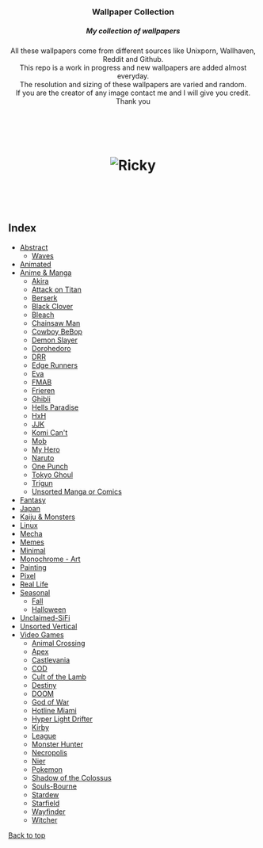 <h3 align="center">
  Wallpaper Collection
  <h5 align="center">
    My collection of wallpapers<br>
  </h5>
</h3>

<p align="center">
All these wallpapers come from different sources like Unixporn, Wallhaven, Reddit and Github.<br>
This repo is a work in progress and new wallpapers are added almost everyday.<br>
The resolution and sizing of these wallpapers are varied and random.<br>
If you are the creator of any image contact me and I will give you credit.<br>
Thank you<br>
</p><br>

<h1 align="center">
	<br>
	<img src="https://cdn.discordapp.com/attachments/448331152357326850/1000798214431199352/ea6baf04cb18788b9d6c5706a3aefc3e.jpg?ex=65919378&is=657f1e78&hm=5bb278937036540ce2376e1160368c2fd0acc684249f12b33e7273e25a5aeb25&" alt="Ricky">
	<br>
	<br>
	<br>
</h1>

## Index

- [Abstract](https://github.com/RickyFoots/Wallpapers/blob/main/zz%20pages%20zz/Abstract.md)
  - [Waves](https://github.com/RickyFoots/Wallpapers/blob/main/zz%20pages%20zz/Waves.md)
- [Animated](https://github.com/RickyFoots/Wallpapers/blob/main/zz%20pages%20zz/.md)
- [Anime & Manga](https://github.com/RickyFoots/Wallpapers/blob/main/zz%20pages%20zz/.md)
  - [Akira](https://github.com/RickyFoots/Wallpapers/blob/main/zz%20pages%20zz/.md)
  - [Attack on Titan](https://github.com/RickyFoots/Wallpapers/blob/main/zz%20pages%20zz/.md)
  - [Berserk](https://github.com/RickyFoots/Wallpapers/blob/main/zz%20pages%20zz/.md)
  - [Black Clover](https://github.com/RickyFoots/Wallpapers/blob/main/zz%20pages%20zz/.md)
  - [Bleach](https://github.com/RickyFoots/Wallpapers/blob/main/zz%20pages%20zz/.md)
  - [Chainsaw Man](https://github.com/RickyFoots/Wallpapers/blob/main/zz%20pages%20zz/.md)
  - [Cowboy BeBop](https://github.com/RickyFoots/Wallpapers/blob/main/zz%20pages%20zz/.md)
  - [Demon Slayer](https://github.com/RickyFoots/Wallpapers/blob/main/zz%20pages%20zz/.md)
  - [Dorohedoro](https://github.com/RickyFoots/Wallpapers/blob/main/zz%20pages%20zz/.md)
  - [DRR](https://github.com/RickyFoots/Wallpapers/blob/main/zz%20pages%20zz/.md)
  - [Edge Runners](https://github.com/RickyFoots/Wallpapers/blob/main/zz%20pages%20zz/.md)
  - [Eva](https://github.com/RickyFoots/Wallpapers/blob/main/zz%20pages%20zz/.md)
  - [FMAB](https://github.com/RickyFoots/Wallpapers/blob/main/zz%20pages%20zz/.md)
  - [Frieren](https://github.com/RickyFoots/Wallpapers/blob/main/zz%20pages%20zz/.md)
  - [Ghibli](https://github.com/RickyFoots/Wallpapers/blob/main/zz%20pages%20zz/.md)
  - [Hells Paradise](https://github.com/RickyFoots/Wallpapers/blob/main/zz%20pages%20zz/.md)
  - [HxH](https://github.com/RickyFoots/Wallpapers/blob/main/zz%20pages%20zz/.md)
  - [JJK](https://github.com/RickyFoots/Wallpapers/blob/main/zz%20pages%20zz/.md)
  - [Komi Can't](https://github.com/RickyFoots/Wallpapers/blob/main/zz%20pages%20zz/.md)
  - [Mob](https://github.com/RickyFoots/Wallpapers/blob/main/zz%20pages%20zz/.md)
  - [My Hero](https://github.com/RickyFoots/Wallpapers/blob/main/zz%20pages%20zz/.md)
  - [Naruto](https://github.com/RickyFoots/Wallpapers/blob/main/zz%20pages%20zz/.md)
  - [One Punch](https://github.com/RickyFoots/Wallpapers/blob/main/zz%20pages%20zz/.md)
  - [Tokyo Ghoul](https://github.com/RickyFoots/Wallpapers/blob/main/zz%20pages%20zz/.md)
  - [Trigun](https://github.com/RickyFoots/Wallpapers/blob/main/zz%20pages%20zz/.md)
  - [Unsorted Manga or Comics](https://github.com/RickyFoots/Wallpapers/blob/main/zz%20pages%20zz/.md)
- [Fantasy](https://github.com/RickyFoots/Wallpapers/blob/main/zz%20pages%20zz/.md)
- [Japan](https://github.com/RickyFoots/Wallpapers/blob/main/zz%20pages%20zz/.md)
- [Kaiju & Monsters](https://github.com/RickyFoots/Wallpapers/blob/main/zz%20pages%20zz/.md)
- [Linux](https://github.com/RickyFoots/Wallpapers/blob/main/zz%20pages%20zz/.md)
- [Mecha](https://github.com/RickyFoots/Wallpapers/blob/main/zz%20pages%20zz/.md)
- [Memes](https://github.com/RickyFoots/Wallpapers/blob/main/zz%20pages%20zz/.md)
- [Minimal](https://github.com/RickyFoots/Wallpapers/blob/main/zz%20pages%20zz/.md)
- [Monochrome - Art](https://github.com/RickyFoots/Wallpapers/blob/main/zz%20pages%20zz/.md)
- [Painting](https://github.com/RickyFoots/Wallpapers/blob/main/zz%20pages%20zz/.md)
- [Pixel](https://github.com/RickyFoots/Wallpapers/blob/main/zz%20pages%20zz/.md)
- [Real Life](https://github.com/RickyFoots/Wallpapers/blob/main/zz%20pages%20zz/.md)
- [Seasonal](https://github.com/RickyFoots/Wallpapers/blob/main/zz%20pages%20zz/.md)
  - [Fall](https://github.com/RickyFoots/Wallpapers/blob/main/zz%20pages%20zz/.md)
  - [Halloween](https://github.com/RickyFoots/Wallpapers/blob/main/zz%20pages%20zz/.md)
- [Unclaimed-SiFi](https://github.com/RickyFoots/Wallpapers/blob/main/zz%20pages%20zz/.md)
- [Unsorted Vertical](https://github.com/RickyFoots/Wallpapers/blob/main/zz%20pages%20zz/.md)
- [Video Games](https://github.com/RickyFoots/Wallpapers/blob/main/zz%20pages%20zz/.md)
  - [Animal Crossing](https://github.com/RickyFoots/Wallpapers/blob/main/zz%20pages%20zz/.md)
  - [Apex](https://github.com/RickyFoots/Wallpapers/blob/main/zz%20pages%20zz/.md)
  - [Castlevania](https://github.com/RickyFoots/Wallpapers/blob/main/zz%20pages%20zz/.md)
  - [COD](https://github.com/RickyFoots/Wallpapers/blob/main/zz%20pages%20zz/.md)
  - [Cult of the Lamb](https://github.com/RickyFoots/Wallpapers/blob/main/zz%20pages%20zz/.md)
  - [Destiny](https://github.com/RickyFoots/Wallpapers/blob/main/zz%20pages%20zz/.md)
  - [DOOM](https://github.com/RickyFoots/Wallpapers/blob/main/zz%20pages%20zz/.md)
  - [God of War](https://github.com/RickyFoots/Wallpapers/blob/main/zz%20pages%20zz/.md)
  - [Hotline Miami](https://github.com/RickyFoots/Wallpapers/blob/main/zz%20pages%20zz/.md)
  - [Hyper Light Drifter](https://github.com/RickyFoots/Wallpapers/blob/main/zz%20pages%20zz/.md)
  - [Kirby](https://github.com/RickyFoots/Wallpapers/blob/main/zz%20pages%20zz/.md)
  - [League](https://github.com/RickyFoots/Wallpapers/blob/main/zz%20pages%20zz/.md)
  - [Monster Hunter](https://github.com/RickyFoots/Wallpapers/blob/main/zz%20pages%20zz/.md)
  - [Necropolis](https://github.com/RickyFoots/Wallpapers/blob/main/zz%20pages%20zz/.md)
  - [Nier](https://github.com/RickyFoots/Wallpapers/blob/main/zz%20pages%20zz/.md)
  - [Pokemon](https://github.com/RickyFoots/Wallpapers/blob/main/zz%20pages%20zz/.md)
  - [Shadow of the Colossus](https://github.com/RickyFoots/Wallpapers/blob/main/zz%20pages%20zz/.md)
  - [Souls-Bourne](https://github.com/RickyFoots/Wallpapers/blob/main/zz%20pages%20zz/.md)
  - [Stardew](https://github.com/RickyFoots/Wallpapers/blob/main/zz%20pages%20zz/.md)
  - [Starfield](https://github.com/RickyFoots/Wallpapers/blob/main/zz%20pages%20zz/.md)
  - [Wayfinder](https://github.com/RickyFoots/Wallpapers/blob/main/zz%20pages%20zz/.md)
  - [Witcher](https://github.com/RickyFoots/Wallpapers/blob/main/zz%20pages%20zz/.md)

</h1>

[Back to top](#Index)